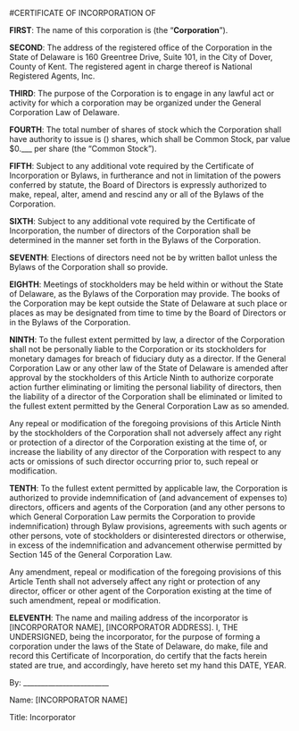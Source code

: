 #CERTIFICATE OF INCORPORATION OF <COMPANY NAME>

**FIRST**:	The name of this corporation is <COMPANY NAME> (the “**Corporation**”).

**SECOND**:	The address of the registered office of the Corporation in the State of Delaware is 160 Greentree Drive, Suite 101, in the City of Dover, County of Kent. The registered agent in charge thereof is National Registered Agents, Inc.

**THIRD**:	The purpose of the Corporation is to engage in any lawful act or activity for which a corporation may be organized under the General Corporation Law of Delaware.

**FOURTH**:	The total number of shares of stock which the Corporation shall have authority to issue is <NUMBER OF SHARES> (<NUMBER OF SHARES>) shares, which shall be Common Stock, par value $0.___ per share (the “Common Stock”).

**FIFTH**:	Subject to any additional vote required by the Certificate of Incorporation or Bylaws, in furtherance and not in limitation of the powers conferred by statute, the Board of Directors is expressly authorized to make, repeal, alter, amend and rescind any or all of the Bylaws of the Corporation.

**SIXTH**:	Subject to any additional vote required by the Certificate of Incorporation, the number of directors of the Corporation shall be determined in the manner set forth in the Bylaws of the Corporation.

**SEVENTH**:	Elections of directors need not be by written ballot unless the Bylaws of the Corporation shall so provide.

**EIGHTH**:	Meetings of stockholders may be held within or without the State of Delaware, as the Bylaws of the Corporation may provide. The books of the Corporation may be kept outside the State of Delaware at such place or places as may be designated from time to time by the Board of Directors or in the Bylaws of the Corporation.

**NINTH**:	To the fullest extent permitted by law, a director of the Corporation shall not be personally liable to the Corporation or its stockholders for monetary damages for breach of fiduciary duty as a director. If the General Corporation Law or any other law of the State of Delaware is amended after approval by the stockholders of this Article Ninth to authorize corporate action further eliminating or limiting the personal liability of directors, then the liability of a director of the Corporation shall be eliminated or limited to the fullest extent permitted by the General Corporation Law as so amended.

Any repeal or modification of the foregoing provisions of this Article Ninth by the stockholders of the Corporation shall not adversely affect any right or protection of a director of the Corporation existing at the time of, or increase the liability of any director of the Corporation with respect to any acts or omissions of such director occurring prior to, such repeal or modification.
	
**TENTH**:	To the fullest extent permitted by applicable law, the Corporation is authorized to provide indemnification of (and advancement of expenses to) directors, officers and agents of the Corporation (and any other persons to which General Corporation Law permits the Corporation to provide indemnification) through Bylaw provisions, agreements with such agents or other persons, vote of stockholders or disinterested directors or otherwise, in excess of the indemnification and advancement otherwise permitted by Section 145 of the General Corporation Law.

Any amendment, repeal or modification of the foregoing provisions of this Article Tenth shall not adversely affect any right or protection of any director, officer or other agent of the Corporation existing at the time of such amendment, repeal or modification.
	
**ELEVENTH**:	The name and mailing address of the incorporator is [INCORPORATOR NAME], [INCORPORATOR ADDRESS].
I, THE UNDERSIGNED, being the incorporator, for the purpose of forming a corporation under the laws of the State of Delaware, do make, file and record this Certificate of Incorporation, do certify that the facts herein stated are true, and accordingly, have hereto set my hand this DATE, YEAR.


By: ________________________
    
Name: [INCORPORATOR NAME]
    
Title: Incorporator
